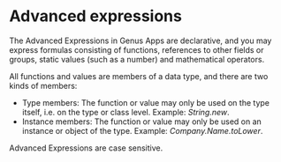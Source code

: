 # Advanced expressions

The Advanced Expressions in Genus Apps are declarative, and you may express formulas consisting of functions, references to other fields or groups, static values (such as a number) and mathematical operators.

All functions and values are members of a data type, and there are two kinds of members:

*   Type members: The function or value may only be used on the type itself, i.e. on the type or class level. Example: *String.new*.
*   Instance members: The function or value may only be used on an instance or object of the type. Example: *Company.Name.toLower*.

Advanced Expressions are case sensitive.


